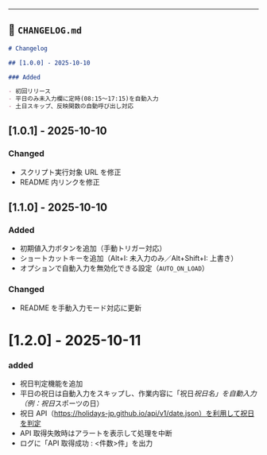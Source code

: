 ---

## 🧾 `CHANGELOG.md`

```markdown
# Changelog

## [1.0.0] - 2025-10-10

### Added

- 初回リリース
- 平日のみ未入力欄に定時(08:15〜17:15)を自動入力
- 土日スキップ、反映関数の自動呼び出し対応
```

## [1.0.1] - 2025-10-10

### Changed

- スクリプト実行対象 URL を修正
- README 内リンクを修正

## [1.1.0] - 2025-10-10

### Added

- 初期値入力ボタンを追加（手動トリガー対応）
- ショートカットキーを追加（Alt+I: 未入力のみ／Alt+Shift+I: 上書き）
- オプションで自動入力を無効化できる設定（`AUTO_ON_LOAD`）

### Changed

- README を手動入力モード対応に更新

# [1.2.0] - 2025-10-11

### added

- 祝日判定機能を追加
- 平日の祝日は自動入力をスキップし、作業内容に「祝日*祝日名」を自動入力（例：祝日*スポーツの日）
- 祝日 API（https://holidays-jp.github.io/api/v1/date.json）を利用して祝日を判定
- API 取得失敗時はアラートを表示して処理を中断
- ログに「API 取得成功 <YYYY-MM>: <件数>件」を出力
